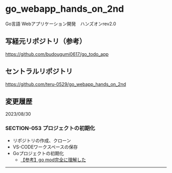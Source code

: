 # go_webapp_hands_on_2nd
Go言語 Webアプリケーション開発　ハンズオンrev2.0


## 写経元リポジトリ（参考）
https://github.com/budougumi0617/go_todo_app


## セントラルリポジトリ
https://github.com/teru-0529/go_webapp_hands_on_2nd


## 変更履歴

2023/08/30

### SECTION-053 プロジェクトの初期化

* リポジトリの作成、クローン
* VS-CODEワークスペースの保存
* Goプロジェクトの初期化
  * [【参考】go mod完全に理解した](https://zenn.dev/optimisuke/articles/105feac3f8e726830f8c)

---
